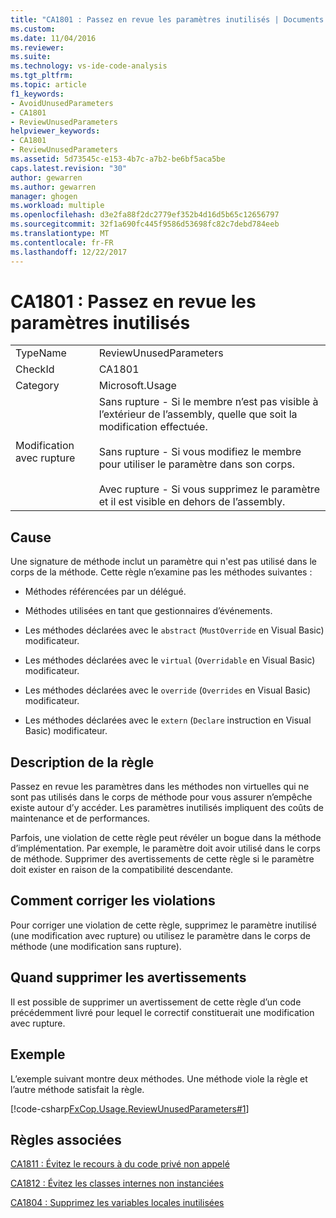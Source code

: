 ```yaml
---
title: "CA1801 : Passez en revue les paramètres inutilisés | Documents Microsoft"
ms.custom: 
ms.date: 11/04/2016
ms.reviewer: 
ms.suite: 
ms.technology: vs-ide-code-analysis
ms.tgt_pltfrm: 
ms.topic: article
f1_keywords:
- AvoidUnusedParameters
- CA1801
- ReviewUnusedParameters
helpviewer_keywords:
- CA1801
- ReviewUnusedParameters
ms.assetid: 5d73545c-e153-4b7c-a7b2-be6bf5aca5be
caps.latest.revision: "30"
author: gewarren
ms.author: gewarren
manager: ghogen
ms.workload: multiple
ms.openlocfilehash: d3e2fa88f2dc2779ef352b4d16d5b65c12656797
ms.sourcegitcommit: 32f1a690fc445f9586d53698fc82c7debd784eeb
ms.translationtype: MT
ms.contentlocale: fr-FR
ms.lasthandoff: 12/22/2017
---
```

# <a name="ca1801-review-unused-parameters"></a>CA1801 : Passez en revue les paramètres inutilisés
|||  
|-|-|  
|TypeName|ReviewUnusedParameters|  
|CheckId|CA1801|  
|Category|Microsoft.Usage|  
|Modification avec rupture|Sans rupture - Si le membre n’est pas visible à l’extérieur de l’assembly, quelle que soit la modification effectuée.<br /><br /> Sans rupture - Si vous modifiez le membre pour utiliser le paramètre dans son corps.<br /><br /> Avec rupture - Si vous supprimez le paramètre et il est visible en dehors de l’assembly.|  
  
## <a name="cause"></a>Cause  
 Une signature de méthode inclut un paramètre qui n'est pas utilisé dans le corps de la méthode. Cette règle n’examine pas les méthodes suivantes :  
  
-   Méthodes référencées par un délégué.  
  
-   Méthodes utilisées en tant que gestionnaires d’événements.  
  
-   Les méthodes déclarées avec le `abstract` (`MustOverride` en Visual Basic) modificateur.  
  
-   Les méthodes déclarées avec le `virtual` (`Overridable` en Visual Basic) modificateur.  
  
-   Les méthodes déclarées avec le `override` (`Overrides` en Visual Basic) modificateur.  
  
-   Les méthodes déclarées avec le `extern` (`Declare` instruction en Visual Basic) modificateur.  
  
## <a name="rule-description"></a>Description de la règle  
 Passez en revue les paramètres dans les méthodes non virtuelles qui ne sont pas utilisés dans le corps de méthode pour vous assurer n’empêche existe autour d’y accéder. Les paramètres inutilisés impliquent des coûts de maintenance et de performances.  
  
 Parfois, une violation de cette règle peut révéler un bogue dans la méthode d’implémentation. Par exemple, le paramètre doit avoir utilisé dans le corps de méthode. Supprimer des avertissements de cette règle si le paramètre doit exister en raison de la compatibilité descendante.  
  
## <a name="how-to-fix-violations"></a>Comment corriger les violations  
 Pour corriger une violation de cette règle, supprimez le paramètre inutilisé (une modification avec rupture) ou utilisez le paramètre dans le corps de méthode (une modification sans rupture).  
  
## <a name="when-to-suppress-warnings"></a>Quand supprimer les avertissements  
 Il est possible de supprimer un avertissement de cette règle d’un code précédemment livré pour lequel le correctif constituerait une modification avec rupture.  
  
## <a name="example"></a>Exemple  
 L’exemple suivant montre deux méthodes. Une méthode viole la règle et l’autre méthode satisfait la règle.  
  
 [!code-csharp[FxCop.Usage.ReviewUnusedParameters#1](../code-quality/codesnippet/CSharp/ca1801-review-unused-parameters_1.cs)]  
  
## <a name="related-rules"></a>Règles associées  
 [CA1811 : Évitez le recours à du code privé non appelé](../code-quality/ca1811-avoid-uncalled-private-code.md)  
  
 [CA1812 : Évitez les classes internes non instanciées](../code-quality/ca1812-avoid-uninstantiated-internal-classes.md)  
  
 [CA1804 : Supprimez les variables locales inutilisées](../code-quality/ca1804-remove-unused-locals.md)